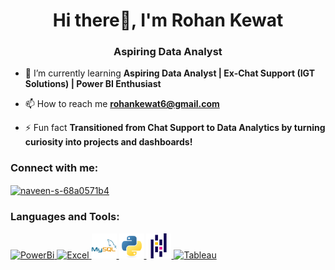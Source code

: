 <h1 align="center">Hi there👋, I'm Rohan Kewat</h1>
<h3 align="center">Aspiring Data Analyst</h3>

- 🌱 I’m currently learning **Aspiring Data Analyst | Ex-Chat Support (IGT Solutions) | Power BI Enthusiast**

- 📫 How to reach me **rohankewat6@gmail.com**

- ⚡ Fun fact **Transitioned from Chat Support to Data Analytics by turning curiosity into projects and dashboards!**

<h3 align="left">Connect with me:</h3>
<p align="left">
<a href="https://www.linkedin.com/in/rohan-kewat/" target="blank"><img align="center" src="https://raw.githubusercontent.com/rahuldkjain/github-profile-readme-generator/master/src/images/icons/Social/linked-in-alt.svg" alt="naveen-s-68a0571b4" height="30" width="40" /></a>

<h3 align="left">Languages and Tools:</h3>
<p align="left"> <a href="https://powerbi.microsoft.com/en-au/" target="_blank" rel="noreferrer"> <img src="https://logos-world.net/wp-content/uploads/2022/02/Microsoft-Power-BI-Symbol.png" alt="PowerBi" width="40" height="40"/> </a> 
  <a href="https://www.microsoft.com/en-in/microsoft-365/excel" target="_blank" rel="noreferrer"> <img src="https://cdn1.iconfinder.com/data/icons/famous-brand-apps/100/_-04-512.png" alt="Excel" width="40" height="40"/> </a> 
  </a> <a href="https://www.mysql.com/" target="_blank" rel="noreferrer"> <img src="https://raw.githubusercontent.com/devicons/devicon/master/icons/mysql/mysql-original-wordmark.svg" alt="mysql" width="40" height="40"/> </a>
  </a> <a href="https://www.python.org" target="_blank" rel="noreferrer"> <img src="https://raw.githubusercontent.com/devicons/devicon/master/icons/python/python-original.svg" alt="python" width="40" height="40"/> </a>
  <a href="https://pandas.pydata.org/" target="_blank" rel="noreferrer"> <img src="https://raw.githubusercontent.com/devicons/devicon/2ae2a900d2f041da66e950e4d48052658d850630/icons/pandas/pandas-original.svg" alt="pandas" width="40" height="40"/> </a>
 <a href="https://www.tableau.com/" target="_blank" rel="noreferrer"> <img src="https://cdn1.iconfinder.com/data/icons/famous-brand-apps/100/_-04-512.png" alt="Tableau" width="40" height="40"/> </a> 
